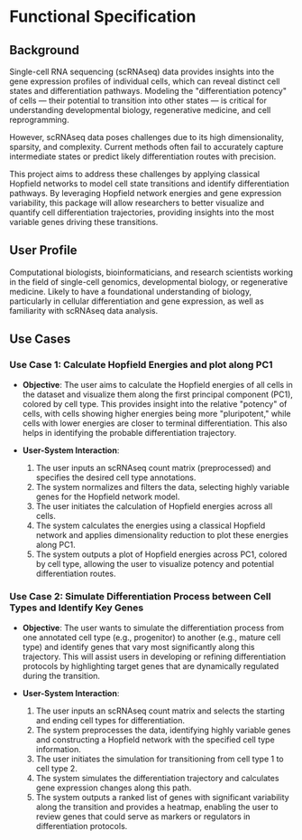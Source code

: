 # Functional Specification

## Background
Single-cell RNA sequencing (scRNAseq) data provides insights into the gene expression profiles of individual cells, which can reveal distinct cell states and differentiation pathways. Modeling the "differentiation potency" of cells — their potential to transition into other states — is critical for understanding developmental biology, regenerative medicine, and cell reprogramming.

However, scRNAseq data poses challenges due to its high dimensionality, sparsity, and complexity. Current methods often fail to accurately capture intermediate states or predict likely differentiation routes with precision. 

This project aims to address these challenges by applying classical Hopfield networks to model cell state transitions and identify differentiation pathways. By leveraging Hopfield network energies and gene expression variability, this package will allow researchers to better visualize and quantify cell differentiation trajectories, providing insights into the most variable genes driving these transitions.

## User Profile
Computational biologists, bioinformaticians, and research scientists working in the field of single-cell genomics, developmental biology, or regenerative medicine. Likely to have a foundational understanding of biology, particularly in cellular differentiation and gene expression, as well as familiarity with scRNAseq data analysis.

## Use Cases

### Use Case 1: Calculate Hopfield Energies and plot along PC1

- **Objective**: The user aims to calculate the Hopfield energies of all cells in the dataset and visualize them along the first principal component (PC1), colored by cell type. This provides insight into the relative "potency" of cells, with cells showing higher energies being more "pluripotent," while cells with lower energies are closer to terminal differentiation. This also helps in identifying the probable differentiation trajectory.

- **User-System Interaction**:
  1. The user inputs an scRNAseq count matrix (preprocessed) and specifies the desired cell type annotations.
  2. The system normalizes and filters the data, selecting highly variable genes for the Hopfield network model.
  3. The user initiates the calculation of Hopfield energies across all cells.
  4. The system calculates the energies using a classical Hopfield network and applies dimensionality reduction to plot these energies along PC1.
  5. The system outputs a plot of Hopfield energies across PC1, colored by cell type, allowing the user to visualize potency and potential differentiation routes.

### Use Case 2: Simulate Differentiation Process between Cell Types and Identify Key Genes

- **Objective**: The user wants to simulate the differentiation process from one annotated cell type (e.g., progenitor) to another (e.g., mature cell type) and identify genes that vary most significantly along this trajectory. This will assist users in developing or refining differentiation protocols by highlighting target genes that are dynamically regulated during the transition.

- **User-System Interaction**:
  1. The user inputs an scRNAseq count matrix and selects the starting and ending cell types for differentiation.
  2. The system preprocesses the data, identifying highly variable genes and constructing a Hopfield network with the specified cell type information.
  3. The user initiates the simulation for transitioning from cell type 1 to cell type 2.
  4. The system simulates the differentiation trajectory and calculates gene expression changes along this path.
  5. The system outputs a ranked list of genes with significant variability along the transition and provides a heatmap, enabling the user to review genes that could serve as markers or regulators in differentiation protocols.



